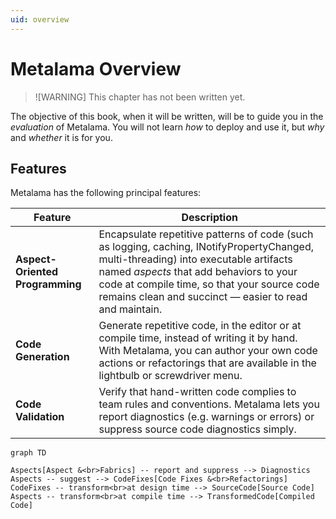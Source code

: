 ```yaml
---
uid: overview
---
```


# Metalama Overview

> ![WARNING]
> This chapter has not been written yet.

The objective of this book, when it will be written, will be to guide you in the _evaluation_ of Metalama. You will not learn _how_ to deploy and use it, but _why_ and _whether_ it is for you.



## Features

Metalama has the following principal features:

| Feature | Description |
|---------|-------------|
| __Aspect-Oriented Programming__ | Encapsulate repetitive patterns of code (such as logging, caching, INotifyPropertyChanged, multi-threading) into executable artifacts named _aspects_ that add behaviors to your code at compile time, so that your source code remains clean and succinct &mdash; easier to read and maintain.
| __Code Generation__             | Generate repetitive code, in the editor or at compile time, instead of writing it by hand. With Metalama, you can author your own code actions or refactorings that are available in the lightbulb or screwdriver menu.
| __Code Validation__             | Verify that hand-written code complies to team rules and conventions. Metalama lets you report diagnostics (e.g. warnings or errors) or suppress source code diagnostics simply.


```mermaid
graph TD

Aspects[Aspect &<br>Fabrics] -- report and suppress --> Diagnostics
Aspects -- suggest --> CodeFixes[Code Fixes &<br>Refactorings]
CodeFixes -- transform<br>at design time --> SourceCode[Source Code] 
Aspects -- transform<br>at compile time --> TransformedCode[Compiled Code]

```
